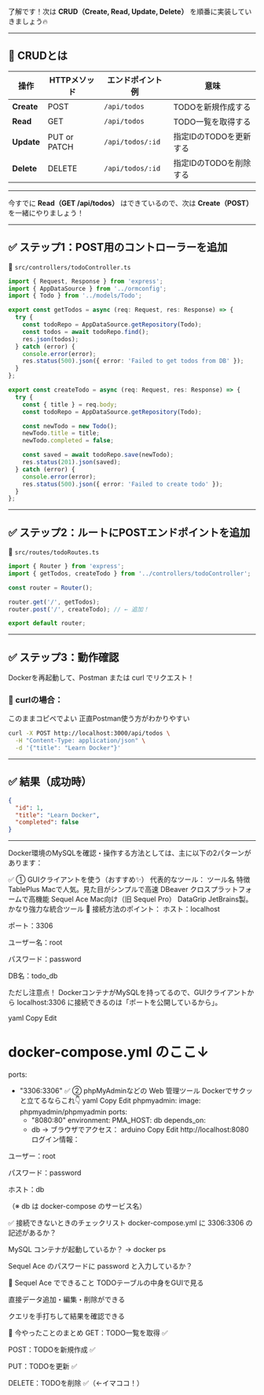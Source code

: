 了解です！次は **CRUD（Create, Read, Update, Delete）** を順番に実装していきましょう🔥

---

## 🧱 CRUDとは

| 操作       | HTTPメソッド | エンドポイント例       | 意味                    |
|------------|--------------|--------------------------|-------------------------|
| **Create** | POST         | `/api/todos`             | TODOを新規作成する      |
| **Read**   | GET          | `/api/todos`             | TODO一覧を取得する      |
| **Update** | PUT or PATCH | `/api/todos/:id`         | 指定IDのTODOを更新する  |
| **Delete** | DELETE       | `/api/todos/:id`         | 指定IDのTODOを削除する  |

---

今すでに **Read（GET /api/todos）** はできているので、次は **Create（POST）** を一緒にやりましょう！

---

## ✅ ステップ1：POST用のコントローラーを追加

📄 `src/controllers/todoController.ts`

```ts
import { Request, Response } from 'express';
import { AppDataSource } from '../ormconfig';
import { Todo } from '../models/Todo';

export const getTodos = async (req: Request, res: Response) => {
  try {
    const todoRepo = AppDataSource.getRepository(Todo);
    const todos = await todoRepo.find();
    res.json(todos);
  } catch (error) {
    console.error(error);
    res.status(500).json({ error: 'Failed to get todos from DB' });
  }
};

export const createTodo = async (req: Request, res: Response) => {
  try {
    const { title } = req.body;
    const todoRepo = AppDataSource.getRepository(Todo);

    const newTodo = new Todo();
    newTodo.title = title;
    newTodo.completed = false;

    const saved = await todoRepo.save(newTodo);
    res.status(201).json(saved);
  } catch (error) {
    console.error(error);
    res.status(500).json({ error: 'Failed to create todo' });
  }
};
```

---

## ✅ ステップ2：ルートにPOSTエンドポイントを追加

📄 `src/routes/todoRoutes.ts`

```ts
import { Router } from 'express';
import { getTodos, createTodo } from '../controllers/todoController';

const router = Router();

router.get('/', getTodos);
router.post('/', createTodo); // ← 追加！

export default router;
```

---

## ✅ ステップ3：動作確認

Dockerを再起動して、Postman または curl でリクエスト！

### 🔧 curlの場合：
このままコピペでよい
正直Postman使う方がわかりやすい
```bash
curl -X POST http://localhost:3000/api/todos \
  -H "Content-Type: application/json" \
  -d '{"title": "Learn Docker"}'
```

---

## ✅ 結果（成功時）

```json
{
  "id": 1,
  "title": "Learn Docker",
  "completed": false
}
```

---

Docker環境のMySQLを確認・操作する方法としては、主に以下の2パターンがあります：

✅ ① GUIクライアントを使う（おすすめ✨）
代表的なツール：
ツール名	特徴
TablePlus	Macで人気。見た目がシンプルで高速
DBeaver	クロスプラットフォームで高機能
Sequel Ace	Mac向け（旧 Sequel Pro）
DataGrip	JetBrains製。かなり強力な統合ツール
🔌 接続方法のポイント：
ホスト：localhost

ポート：3306

ユーザー名：root

パスワード：password

DB名：todo_db

ただし注意点！
DockerコンテナがMySQLを持ってるので、GUIクライアントから localhost:3306 に接続できるのは「ポートを公開しているから」。

yaml
Copy
Edit
# docker-compose.yml のここ↓
ports:
  - "3306:3306"
✅ ② phpMyAdminなどの Web 管理ツール
Dockerでサクッと立てるならこれ👇
yaml
Copy
Edit
  phpmyadmin:
    image: phpmyadmin/phpmyadmin
    ports:
      - "8080:80"
    environment:
      PMA_HOST: db
    depends_on:
      - db
→ ブラウザでアクセス：
arduino
Copy
Edit
http://localhost:8080
ログイン情報：

ユーザー：root

パスワード：password

ホスト：db

（※ db は docker-compose のサービス名）

✅ 接続できないときのチェックリスト
 docker-compose.yml に 3306:3306 の記述があるか？

 MySQL コンテナが起動しているか？ → docker ps

 Sequel Ace のパスワードに password と入力しているか？

🎉 Sequel Ace でできること
TODOテーブルの中身をGUIで見る

直接データ追加・編集・削除ができる

クエリを手打ちして結果を確認できる



🎯 今やったことのまとめ
GET：TODO一覧を取得 ✅

POST：TODOを新規作成 ✅

PUT：TODOを更新 ✅

DELETE：TODOを削除 ✅（←イマココ！）